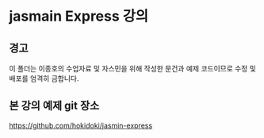 jasmain Express 강의
=================

## 경고 
이 폴더는 이종호의 수업자료 및 자스민을 위해 작성한 문건과 예제 코드이므로 수정 및 배포를 엄격히 금합니다. 

## 본 강의 예제 git 장소

https://github.com/hokidoki/jasmin-express
